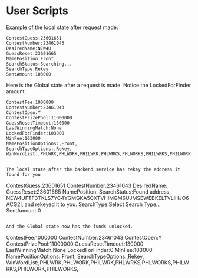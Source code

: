 # User Scripts

Example of the local state after request made:
```
ContestGuess:23601651
ContestNumber:23461043
DesiredName:NEW4U
GuessReset:23601665
NamePosition:Front
SearchStatus:Searching...
SearchType:Rekey
SentAmount:103000
```
Here is the Global state after a request is made. Notice the LockedForFinder amount. 
```
ContestFee:1000000
ContestNumber:23461043
ContestOpen:Y
ContestPrizePool:11000000
GuessResetTimeout:130000
LastWinningMatch:None
LockedForFinder:103000
MinFee:103000
NamePositionOptions:,Front,
SearchTypeOptions:,Rekey,
WinWordList:,PHLWRK,PHLWORK,PHILWRK,PHLWRKS,PHLWORKS,PHILWRKS,PHILWORK,PHILWORKS,


The local state after the backend service has rekey the address it found for you
```
ContestGuess:23601651
ContestNumber:23461043
DesiredName:
GuessReset:23601665
NamePosition:
SearchStatus:Found address, NEW4UFTF3TKLS7YC4YGMGKA5CXTVHIMGM6UJMSEWEBKELTVLIHJO6ACG2I, and rekeyed it to you.
SearchType:Select Search Type...
SentAmount:0
```

And the Global state now has the funds unlocked.
```
ContestFee:1000000
ContestNumber:23461043
ContestOpen:Y
ContestPrizePool:11000000
GuessResetTimeout:130000
LastWinningMatch:None
LockedForFinder:0
MinFee:103000
NamePositionOptions:,Front,
SearchTypeOptions:,Rekey,
WinWordList:,PHLWRK,PHLWORK,PHILWRK,PHLWRKS,PHLWORKS,PHILWRKS,PHILWORK,PHILWORKS,
```

